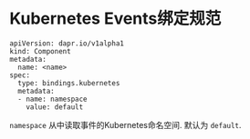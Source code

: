# Kubernetes Events绑定规范

```
apiVersion: dapr.io/v1alpha1
kind: Component
metadata:
  name: <name>
spec:
  type: bindings.kubernetes
  metadata:
  - name: namespace
    value: default
```

`namespace` 从中读取事件的Kubernetes命名空间. 默认为 `default`.
